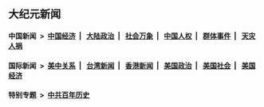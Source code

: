 ## 大纪元新闻

#### 中国新闻 &nbsp;>&nbsp; [中国经济](indexes/ncid283/README.md?05270445) &nbsp;| &nbsp; [大陆政治](indexes/ncid277/README.md?05270445) &nbsp;| &nbsp; [社会万象](indexes/ncid282/README.md?05270445) &nbsp;| &nbsp; [中国人权](indexes/ncid278/README.md?05270445) &nbsp;| &nbsp; [群体事件](indexes/ncid279/README.md?05270445) &nbsp;| &nbsp; [天灾人祸](indexes/ncid280/README.md?05270445)

#### 国际新闻 &nbsp;>&nbsp; [美中关系](indexes/nf1412576/README.md?05270445) &nbsp;| &nbsp; [台湾新闻](indexes/ncid1349361/README.md?05270445) &nbsp;| &nbsp; [香港新闻](indexes/ncid1349362/README.md?05270445) &nbsp;| &nbsp; [美国政治](indexes/ncid1078159/README.md?05270445) &nbsp;| &nbsp; [美国社会](indexes/ncid1078160/README.md?05270445) &nbsp;| &nbsp; [美国经济](indexes/ncid1078158/README.md?05270445)

#### 特别专题 &nbsp;>&nbsp; [中共百年历史](https://github.com/easy2view/epoch-special/blob/master/README.md?05270445)  
